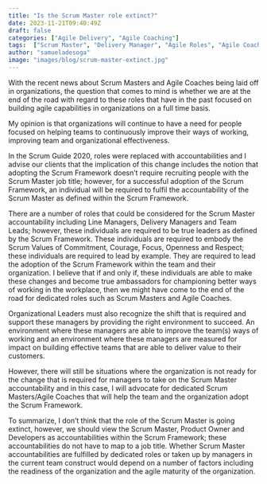 ```yaml
---
title: "Is the Scrum Master role extinct?"
date: 2023-11-21T09:40:49Z
draft: false
categories: ["Agile Delivery", "Agile Coaching"]
tags:  ["Scrum Master", "Delivery Manager", "Agile Roles", "Agile Coaches"]
author: "samueladesoga"
image: "images/blog/scrum-master-extinct.jpg"
---
```

 
With the recent news about Scrum Masters and Agile Coaches being laid off in organizations, the question that comes to mind is whether we are at the end of the road with regard to these roles that have in the past focused on building agile capabilities in organizations on a full time basis.
 
My opinion is that organizations will continue to have a need for people focused on helping teams to continuously improve their ways of working, improving team and organizational effectiveness.
 
In the Scrum Guide 2020, roles were replaced with accountabilities and I advise our clients that the implication of this change includes the notion that adopting the Scrum Framework doesn’t require recruiting people with the Scrum Master job title; however, for a successful adoption of the Scrum Framework, an individual will be required to fulfil the accountability of the Scrum Master as defined within the Scrum Framework.
 
There are a number of roles that could be considered for the Scrum Master accountability including Line Managers, Delivery Managers and Team Leads; however, these individuals are required to be true leaders as defined by the Scrum Framework. These individuals are required to embody the Scrum Values of Commitment, Courage, Focus, Openness and Respect; these individuals are required to lead by example. They are required to lead the adoption of the Scrum Framework within the team and their organization. I believe that if and only if, these individuals are able to make these changes and become true ambassadors for championing better ways of working in the workplace, then we might have come to the end of the road for dedicated roles such as Scrum Masters and Agile Coaches.
 
Organizational Leaders must also recognize the shift that is required and support these managers by providing the right environment to succeed. An environment where these managers are able to improve the team(s) ways of working and an environment where these managers are measured for impact on building effective teams that are able to deliver value to their customers.
 
However, there will still be situations where the organization is not ready for the change that is required for managers to take on the Scrum Master accountability and in this case, I will advocate for dedicated Scrum Masters/Agile Coaches that will help the team and the organization adopt the Scrum Framework.
 
To summarize, I don’t think that the role of the Scrum Master is going extinct, however, we should view the Scrum Master, Product Owner and Developers as accountabilities within the Scrum Framework; these accountabilities do not have to map to a job title. Whether Scrum Master accountabilities are fulfilled by dedicated roles or taken up by managers in the current team construct would depend on a number of factors including the readiness of the organization and the agile maturity of the organization.
 

